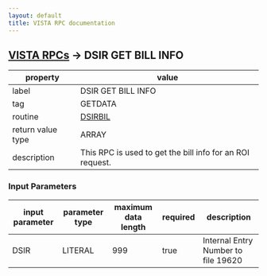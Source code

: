 ```yaml
---
layout: default
title: VISTA RPC documentation
---
```




## [VISTA RPCs](TableOfContent.md) &#8594; DSIR GET BILL INFO 

 property | value 
--- | --- 
 label | DSIR GET BILL INFO
 tag | GETDATA
 routine | [DSIRBIL](http://code.osehra.org/dox/Routine_DSIRBIL_source.html)
 return value type | ARRAY
 description | This RPC is used to get the bill info for an ROI request.

### Input Parameters

| input parameter | parameter type | maximum data length | required | description | 
| --- | --- | --- | --- | --- | 
| DSIR | LITERAL | 999 | true | Internal Entry Number to file 19620 | 